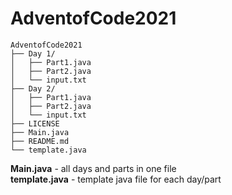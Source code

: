 # AdventofCode2021
```
AdventofCode2021
├── Day 1/
│   ├── Part1.java
│   ├── Part2.java
│   └── input.txt
├── Day 2/
│   ├── Part1.java
│   ├── Part2.java
│   └── input.txt
├── LICENSE
├── Main.java
├── README.md
└── template.java
```
**Main.java** - all days and parts in one file\
**template.java** - template java file for each day/part
